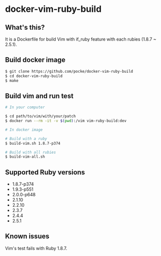 docker-vim-ruby-build
====

What's this?
---

It is a Dockerfile for build Vim with if_ruby feature with each rubies (1.8.7 ~ 2.5.1).


Build docker image
---

```bash
$ git clone https://github.com/pocke/docker-vim-ruby-build
$ cd docker-vim-ruby-build
$ make
```

Build vim and run test
---

```bash
# In your computer

$ cd path/to/vim/with/your/patch
$ docker run --rm -it -v $(pwd):/vim vim-ruby-build:dev

# In docker image

# Build with a ruby
$ build-vim.sh 1.8.7-p374

# Build with all rubies
$ build-vim-all.sh
```

Supported Ruby versions
----

- 1.8.7-p374
- 1.9.3-p551
- 2.0.0-p648
- 2.1.10
- 2.2.10
- 2.3.7
- 2.4.4
- 2.5.1

Known issues
---

Vim's test fails with Ruby 1.8.7.
